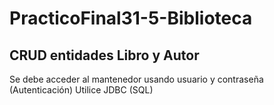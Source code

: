 # PracticoFinal31-5-Biblioteca
## CRUD entidades Libro y Autor
Se debe acceder al mantenedor usando usuario y contraseña (Autenticación)
Utilice JDBC (SQL)
